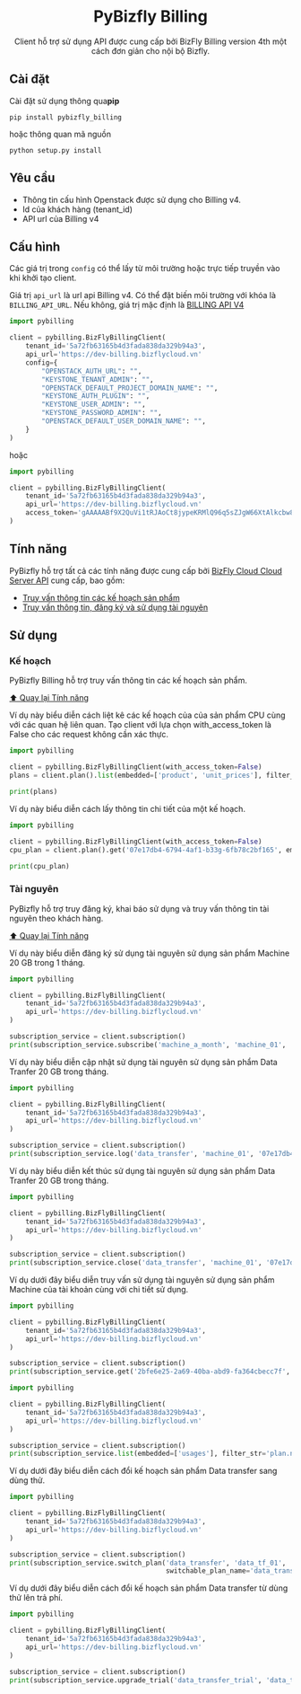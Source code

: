 <h1 align="center">PyBizfly Billing</h1>
<p align="center">Client hỗ trợ sử dụng API được cung cấp bởi BizFly Billing version 4th một cách đơn giản cho nội bộ Bizfly.</p>

## Cài đặt

Cài đặt sử dụng thông qua**pip**

    pip install pybizfly_billing

hoặc thông quan mã nguồn

    python setup.py install 

## Yêu cầu

- Thông tin cấu hình Openstack được sử dụng cho Billing v4.
- Id của khách hàng (tenant_id)
- API url của Billing v4

## Cấu hình
Các giá trị trong `config` có thể lấy từ môi trường hoặc trực tiếp truyền vào khi khởi tạo client.

Giá trị `api_url` là url api Billing v4. Có thể đặt biến môi trường với khóa là `BILLING_API_URL`. Nếu không, giá trị mặc định là [BILLING API V4](https://billing.bizflycloud.vn/api/v4/)

```python  
import pybilling

client = pybilling.BizFlyBillingClient(
    tenant_id='5a72fb63165b4d3fada838da329b94a3',
    api_url='https://dev-billing.bizflycloud.vn'
    config={
        "OPENSTACK_AUTH_URL": "",
        "KEYSTONE_TENANT_ADMIN": "",
        "OPENSTACK_DEFAULT_PROJECT_DOMAIN_NAME": "",
        "KEYSTONE_AUTH_PLUGIN": "",
        "KEYSTONE_USER_ADMIN": "",
        "KEYSTONE_PASSWORD_ADMIN": "",
        "OPENSTACK_DEFAULT_USER_DOMAIN_NAME": "",
    }
)
```

hoặc

```python  
import pybilling

client = pybilling.BizFlyBillingClient(
    tenant_id='5a72fb63165b4d3fada838da329b94a3',
    api_url='https://dev-billing.bizflycloud.vn'
    access_token='gAAAAABf9X2QuVi1tRJAoCt8jypeKRMlQ96q5sZJgW66XtAlkcbw8aAySJVLzcPHBqZEE8S1RrgYIMf5GsjJ38Tu8gaGiz_35vbyTOfLEDdsJxLBVcmWoVQJ6GkZ8aaYNz098SL5-6ar1xStpQqxIKPoJ9UOb2_T0m5g8HnN0gxzfKmTP9vzIWk'
)
```

<h2 id="tính-năng">Tính năng</h2>

PyBizfly hỗ trợ tất cả các tính năng được cung cấp
bởi [BizFly Cloud Cloud Server API](https://support.bizflycloud.vn/api/cloudserver/) cung cấp, bao gồm:

- [Truy vấn thông tin các kế hoạch sản phẩm](#plan)
- [Truy vấn thông tin, đăng ký và sử dụng tài nguyên](#subscription)

## Sử dụng

<h3 id="plan">Kế hoạch</h3>
PyBizfly Billing hỗ trợ truy vấn thông tin các kế hoạch sản phẩm.

[⬆ Quay lại Tính năng](#tính-năng)

Ví dụ này biểu diễn cách liệt kê các kế hoạch của của sản phẩm CPU cùng với các quan hệ liên quan.
Tạo client với lựa chọn with_access_token là False cho các request không cần xác thực.
```python
import pybilling

client = pybilling.BizFlyBillingClient(with_access_token=False)
plans = client.plan().list(embedded=['product', 'unit_prices'], filter_str='product.name=@CPU')

print(plans)
```

Ví dụ này biểu diễn cách lấy thông tin chi tiết của một kế hoạch.

```python
import pybilling

client = pybilling.BizFlyBillingClient(with_access_token=False)
cpu_plan = client.plan().get('07e17db4-6794-4af1-b33g-6fb78c2bf165', embedded=['product', 'unit_prices'])

print(cpu_plan)
```

<h3 id="subscription">Tài nguyên</h3>
PyBizfly hỗ trợ truy đăng ký, khai báo sử dụng và truy vấn thông tin tài nguyên theo khách hàng.

[⬆ Quay lại Tính năng](#tính-năng)

Ví dụ này biểu diễn đăng ký sử dụng tài nguyên sử dụng sản phẩm Machine 20 GB trong 1 tháng.

```python
import pybilling

client = pybilling.BizFlyBillingClient(
    tenant_id='5a72fb63165b4d3fada838da329b94a3',
    api_url='https://dev-billing.bizflycloud.vn'
)

subscription_service = client.subscription()
print(subscription_service.subscribe('machine_a_month', 'machine_01', '07e17db4-6794-4af1-b33g-6fb78c2bf165'))
```   

Ví dụ này biểu diễn cập nhật sử dụng tài nguyên sử dụng sản phẩm Data Tranfer 20 GB trong tháng.

```python
import pybilling

client = pybilling.BizFlyBillingClient(
    tenant_id='5a72fb63165b4d3fada838da329b94a3',
    api_url='https://dev-billing.bizflycloud.vn'
)

subscription_service = client.subscription()
print(subscription_service.log('data_transfer', 'machine_01', '07e17db4-6794-4af1-b33g-6fb78c2bf165', 100))
```   

Ví dụ này biểu diễn kết thúc sử dụng tài nguyên sử dụng sản phẩm Data Tranfer 20 GB trong tháng.
```python
import pybilling

client = pybilling.BizFlyBillingClient(
    tenant_id='5a72fb63165b4d3fada838da329b94a3',
    api_url='https://dev-billing.bizflycloud.vn'
)

subscription_service = client.subscription()
print(subscription_service.close('data_transfer', 'machine_01', '07e17db4-6794-4af1-b33g-6fb78c2bf165'))
```  

Ví dụ dưới đây biểu diễn truy vấn sử dụng tài nguyên sử dụng sản phẩm Machine của tài khoản cùng với chi tiết sử dụng.
```python
import pybilling

client = pybilling.BizFlyBillingClient(
    tenant_id='5a72fb63165b4d3fada838da329b94a3',
    api_url='https://dev-billing.bizflycloud.vn'
)

subscription_service = client.subscription()
print(subscription_service.get('2bfe6e25-2a69-40ba-abd9-fa364cbecc7f', embedded=['usages']))
```   

```python
import pybilling

client = pybilling.BizFlyBillingClient(
    tenant_id='5a72fb63165b4d3fada838da329b94a3',
    api_url='https://dev-billing.bizflycloud.vn'
)

subscription_service = client.subscription()
print(subscription_service.list(embedded=['usages'], filter_str='plan.name==machine_a_month'))
```


Ví dụ dưới đây biểu diễn cách đổi kế hoạch sản phẩm Data transfer sang dùng thử.
```python
import pybilling

client = pybilling.BizFlyBillingClient(
    tenant_id='5a72fb63165b4d3fada838da329b94a3',
    api_url='https://dev-billing.bizflycloud.vn'
)

subscription_service = client.subscription()
print(subscription_service.switch_plan('data_transfer', 'data_tf_01', '2bfe6e25-2a69-40ba-abd9-fa364cbecc7f',
                                       switchable_plan_name='data_transfer_trial'))
``` 

Ví dụ dưới đây biểu diễn cách đổi kế hoạch sản phẩm Data transfer từ dùng thử lên trả phí. 
```python
import pybilling

client = pybilling.BizFlyBillingClient(
    tenant_id='5a72fb63165b4d3fada838da329b94a3',
    api_url='https://dev-billing.bizflycloud.vn'
)

subscription_service = client.subscription()
print(subscription_service.upgrade_trial('data_transfer_trial', 'data_tf_01', '2bfe6e25-2a69-40ba-abd9-fa364cbecc7f')
``` 